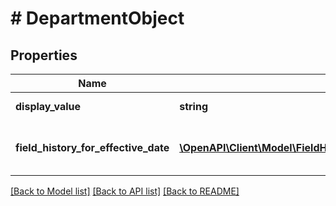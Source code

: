 # # DepartmentObject

## Properties

Name | Type | Description | Notes
------------ | ------------- | ------------- | -------------
**display_value** | **string** | DisplayValue value | [optional]
**field_history_for_effective_date** | [**\OpenAPI\Client\Model\FieldHistoryForEffectiveDateObjectInner[]**](FieldHistoryForEffectiveDateObjectInner.md) | Field history for effective date array list | [optional]

[[Back to Model list]](../../README.md#models) [[Back to API list]](../../README.md#endpoints) [[Back to README]](../../README.md)
